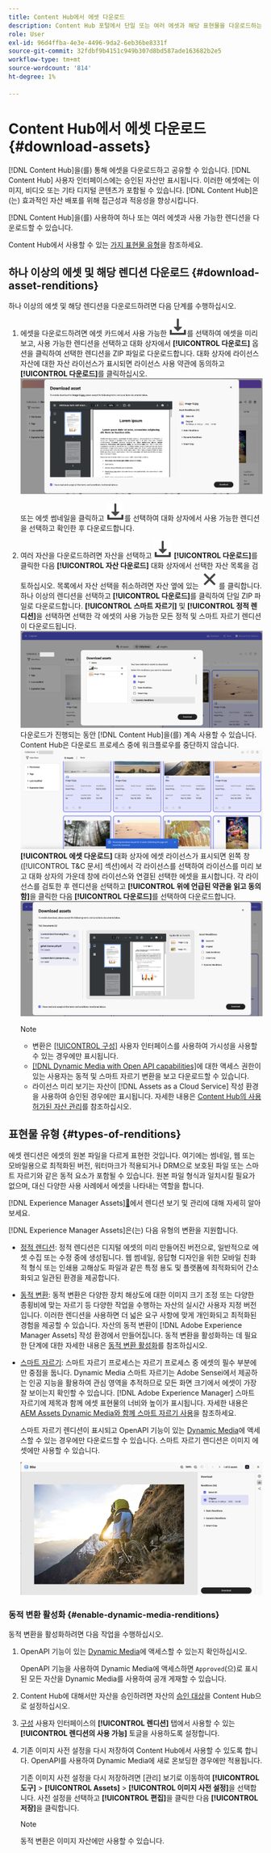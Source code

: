 ```yaml
---
title: Content Hub에서 에셋 다운로드
description: Content Hub 포털에서 단일 또는 여러 에셋과 해당 표현물을 다운로드하는 방법을 알아봅니다.
role: User
exl-id: 96d4ffba-4e3e-4496-9da2-6eb36be8331f
source-git-commit: 32fdbf9b4151c949b307d8bd587ade163682b2e5
workflow-type: tm+mt
source-wordcount: '814'
ht-degree: 1%

---
```


# Content Hub에서 에셋 다운로드 {#download-assets}

[!DNL Content Hub]을(를) 통해 에셋을 다운로드하고 공유할 수 있습니다. [!DNL Content Hub] 사용자 인터페이스에는 승인된 자산만 표시됩니다. 이러한 에셋에는 이미지, 비디오 또는 기타 디지털 콘텐츠가 포함될 수 있습니다. [!DNL Content Hub]은(는) 효과적인 자산 배포를 위해 접근성과 적응성을 향상시킵니다.

[!DNL Content Hub]을(를) 사용하여 하나 또는 여러 에셋과 사용 가능한 렌디션을 다운로드할 수 있습니다.

Content Hub에서 사용할 수 있는 [가지 표현물 유형](#types-of-renditions)을 참조하세요.

## 하나 이상의 에셋 및 해당 렌디션 다운로드 {#download-asset-renditions}

하나 이상의 에셋 및 해당 렌디션을 다운로드하려면 다음 단계를 수행하십시오.

1. 에셋을 다운로드하려면 에셋 카드에서 사용 가능한 ![다운로드](/help/assets/assets/download-icon.svg)를 선택하여 에셋을 미리 보고, 사용 가능한 렌디션을 선택하고 대화 상자에서 **[!UICONTROL 다운로드]** 옵션을 클릭하여 선택한 렌디션을 ZIP 파일로 다운로드합니다. 대화 상자에 라이선스 자산에 대한 자산 라이선스가 표시되면 라이선스 사용 약관에 동의하고 **[!UICONTROL 다운로드]**&#x200B;를 클릭하십시오.
   ![](/help/assets/assets/download-an-asset-CH-from-asset-card.png)

   또는 에셋 썸네일을 클릭하고 ![다운로드](/help/assets/assets/download-icon.svg)를 선택하여 대화 상자에서 사용 가능한 렌디션을 선택하고 확인한 후 다운로드합니다.

1. 여러 자산을 다운로드하려면 자산을 선택하고 ![다운로드](/help/assets/assets/download-icon.svg) **[!UICONTROL 다운로드]**&#x200B;를 클릭한 다음 **[!UICONTROL 자산 다운로드]** 대화 상자에서 선택한 자산 목록을 검토하십시오. 목록에서 자산 선택을 취소하려면 자산 옆에 있는 ![선택 취소](/help/assets/assets/Close.svg)를 클릭합니다. 하나 이상의 렌디션을 선택하고 **[!UICONTROL 다운로드]**&#x200B;를 클릭하여 단일 ZIP 파일로 다운로드합니다. **[!UICONTROL 스마트 자르기]** 및 **[!UICONTROL 정적 렌디션]**&#x200B;을 선택하면 선택한 각 에셋의 사용 가능한 모든 정적 및 스마트 자르기 렌디션이 다운로드됩니다.
   ![여러 에셋 다운로드](/help/assets/assets/download-multiple-assets-CH.png)
다운로드가 진행되는 동안 [!DNL Content Hub]을(를) 계속 사용할 수 있습니다. Content Hub은 다운로드 프로세스 중에 워크플로우를 중단하지 않습니다.
   ![여러 에셋 다운로드](/help/assets/assets/download-assets-notification-ch.png)
**[!UICONTROL 에셋 다운로드]** 대화 상자에 에셋 라이선스가 표시되면 왼쪽 창([!UICONTROL T&amp;C 문서] 섹션)에서 각 라이선스를 선택하여 라이선스를 미리 보고 대화 상자의 가운데 창에 라이선스와 연결된 선택한 에셋을 표시합니다. 각 라이선스를 검토한 후 렌디션을 선택하고 **[!UICONTROL 위에 언급된 약관을 읽고 동의함]**&#x200B;을 클릭한 다음 **[!UICONTROL 다운로드]**&#x200B;를 선택하여 다운로드합니다.
   ![여러 에셋 다운로드](/help/assets/assets/download-multiple-licensed-assets-CH.png)

   >[!NOTE]
   >
   >* 변환은 [[!UICONTROL 구성]](/help/assets/configure-content-hub-ui-options.md#renditions-content-hub) 사용자 인터페이스를 사용하여 가시성을 사용할 수 있는 경우에만 표시됩니다.
   >* [[!DNL Dynamic Media with Open API capabilities]](/help/assets/dynamic-media-open-apis-overview.md)에 대한 액세스 권한이 있는 사용자는 동적 및 스마트 자르기 변환을 보고 다운로드할 수 있습니다.
   >* 라이선스 미리 보기는 자산이 [!DNL Assets as a Cloud Service] 작성 환경을 사용하여 승인된 경우에만 표시됩니다. 자세한 내용은 [Content Hub의 사용 허가된 자산 관리](/help/assets/manage-licensed-assets-on-content-hub.md)를 참조하십시오.

<!--

## Download an asset and its renditions {#download-asset-renditions} 

To download an asset and its renditions, execute the following steps: 

1. Click the asset to view its properties.

1. Click ![download](/help/assets/assets/download-icon.svg) to see the list of available asset renditions in the **[!UICONTROL Download]** panel.

   >[!NOTE]
   >
   >* The renditions display only if their visibility is enabled using the [Configuration](/help/assets/configure-content-hub-ui-options.md#renditions-content-hub) User Interface.
   >* You can download all [static, dynamic, and smart crop renditions](#types-of-renditions) while downloading an asset.

1. Select one or more renditions and click **[!UICONTROL Download]** to download the selected renditions as a zip file. 
While downloading a licensed asset, select **[!UICONTROL I have read and accepted the terms & conditions mentioned above]** before clicking **[!UICONTROL Download]**. You can also click **[!UICONTROL terms & conditions]** to view the asset license. The preview of the license displays only if the asset is approved using Assets as a Cloud Service authoring environment. For more information, see [Manage licensed assets on Content Hub](/help/assets/manage-licensed-assets-on-content-hub.md).

   ![Download single asset renditions](/help/assets/assets/download-single-asset-renditions.png)


If you are downloading a licensed asset, select **[!UICONTROL I have read and accepted the terms & conditions mentioned above]** and then click **[!UICONTROL Download]**. You can also click **[!UICONTROL terms & conditions]** to view the asset license. The preview of the license displays only if the asset is approved using Assets as a Cloud Service authoring environment. For more information, see [Manage licensed assets on Content Hub](/help/assets/manage-licensed-assets-on-content-hub.md).

>[!NOTE]
>
> The users with access to [Dynamic Media with Open API capabilities](/help/assets/dynamic-media-open-apis-overview.md) can view and download dynamic and smart crop renditions.

## Download multiple assets and their renditions {#download-multiple-assets-renditions} 

To download multiple assets and their renditions, execute the following steps: 

1. Select the assets and click ![download](/help/assets/assets/download-icon.svg) **[!UICONTROL Download]**. The [!UICONTROL Download assets] screen displays listing all the selected assets. 
1. Click **[!UICONTROL Download]** to select from the various download options to begin download:

    * **Download [!UICONTROL Originals]**: Select this option to download the selected assets in the original form.
    * **Download [!UICONTROL Static Renditions only]**: Select this option to download all available static renditions of assets except the original assets.
    * **Download [!UICONTROL Originals & Static Renditions]**: Select this option to download both original and static renditions of the selected assets. 

      ![Download multiple renditions](/help/assets/assets/download-multiple-renditions.png)

      >[!NOTE]
      >
      >* The renditions display only if their visibility is enabled using the [Configuration](/help/assets/configure-content-hub-ui-options.md#renditions-content-hub) User Interface.
      >* You can only download [static renditions](#types-of-renditions) while downloading multiple assets.

    If any of the selected asset is a licensed asset, click the license of the asset in left pane to see its preview, which enables you to select **[!UICONTROL I have read and accepted the terms & conditions mentioned above]** and then click **[!UICONTROL Download]**. The preview of the license displays only if the asset is approved using Assets as a Cloud Service authoring environment. For more information, see [Manage licensed assets on Content Hub](/help/assets/manage-licensed-assets-on-content-hub.md).

    <!--![download-multiple-license](/help/assets/assets/download-multiple-license.png)-->

<!--1. On the Content Hub homepage, select the asset and click **Download**. The **Download assets** dialog box displays a license or list of licenses associated with the selected assets in the left pane. 
1. Click a license in the left pane to see its PDF in the middle pane and the associated assets with it in the right pane. The license PDF preview is displayed only if the license is approved in your Assets as a Cloud Service environment. [Approve the license PDFs](/help/assets/approve-assets-content-hub.md) of the selected assets to see their previews.
1. Optional: Click ![remove-icon](/help/assets/assets/remove-icon.svg) to remove a license from the dialog box.
1. Select **I have read and accept all the terms and conditions mentioned above.** 
1. Click **Download** to download the selected assets.-->

<!---This dialog box displays the list of licenses associated with the selected assets in the left pane. Select a license to preview its terms and conditions (in pdf format) in the middle pane and the preview of the associated assets to the license in the right. Reviewed licenses are highlighted in light blue.


The dialog box that displays depends on whether the download list includes expired assets or only non-expired assets. <br/>
**Download expired assets dialog box:** This dialog box displays the expired assets' preview along with their expiry date in the left pane. The expired assets' count out of total selected displays in the right pane. Click **Proceed with all assets** to download expired assets with other assets (if present). The Download assets dialog box displays. See the [Download assets dialog box](#Download-asset-dialog-box) to proceed further.
    
    >[!NOTE]
    >
    >[Enable the download option for expired assets](/help/assets/configure-content-hub-ui-options.md#expired-assets-content-hub) to download them. Only expired assets that have enabled downloading are available for download.

   <a id="Download-asset-dialog-box"></a> **Download assets dialog box:** This dialog box displays the list of licenses associated with the selected assets in the left pane. Select a license to preview its terms and conditions (in pdf format) in the middle pane and the associated assets' preview and their count in the right pane. Reviewed licenses are highlighted in light blue.

    >[!NOTE]
    >
    > The **Download Asset dialog box** previews licensing terms and conditions only for approved licenses. [Approve the assets' licenses](/help/assets/approve-assets-content-hub.md) before downloading them to preview their licensing terms in the **Download Asset dialog box**.

1. Click  ![remove-icon](/help/assets/assets/remove-icon.svg) to remove a license from the download dialog box. 

1. Accept the terms and conditions and then click **Download** to download assets associated with the available licenses in the left pane.-->
<!--![download-multiple-license](/help/assets/assets/download-multiple-license.png)-->

<!---
### Download non-licensed Assets {#download-non-licensed-assets}

 To download non-licensed assets, select the assets and click ![download](/help/assets/assets/download-icon.svg) from the top rail.-->

## 표현물 유형 {#types-of-renditions}

에셋 렌디션은 에셋의 원본 파일을 다르게 표현한 것입니다. 여기에는 썸네일, 웹 또는 모바일용으로 최적화된 버전, 워터마크가 적용되거나 DRM으로 보호된 파일 또는 스마트 자르기와 같은 동적 요소가 포함될 수 있습니다. 원본 파일 형식과 일치시킬 필요가 없으며, 대신 다양한 사용 사례에서 에셋을 나타내는 역할을 합니다.

 [!DNL Experience Manager Assets][&#128279;](/help/assets/renditions.md)에서 렌디션 보기 및 관리에 대해 자세히 알아보세요.

[!DNL Experience Manager Assets]은(는) 다음 유형의 변환을 지원합니다.

* [정적 렌디션](/help/assets/renditions.md#static-renditions): 정적 렌디션은 디지털 에셋의 미리 만들어진 버전으로, 일반적으로 에셋 수집 또는 수정 중에 생성됩니다. 웹 썸네일, 응답형 디자인을 위한 모바일 친화적 형식 또는 인쇄용 고해상도 파일과 같은 특정 용도 및 플랫폼에 최적화되어 간소화되고 일관된 환경을 제공합니다.

* [동적 변환](/help/assets/renditions.md#dynamic-renditions): 동적 변환은 다양한 장치 해상도에 대한 이미지 크기 조정 또는 다양한 종횡비에 맞는 자르기 등 다양한 작업을 수행하는 자산의 실시간 사용자 지정 버전입니다. 이러한 렌디션을 사용하면 더 넓은 요구 사항에 맞게 개인화되고 최적화된 경험을 제공할 수 있습니다. 자산의 동적 변환이 [!DNL Adobe Experience Manager Assets] 작성 환경에서 만들어집니다. 동적 변환을 활성화하는 데 필요한 단계에 대한 자세한 내용은 [동적 변환 활성화](#enable-dynamic-media-renditions)를 참조하십시오.

* [스마트 자르기](/help/assets/dynamic-media/image-profiles.md#creating-image-profiles): 스마트 자르기 프로세스는 자르기 프로세스 중 에셋의 필수 부분에만 중점을 둡니다. Dynamic Media 스마트 자르기는 Adobe Sensei에서 제공하는 인공 지능을 활용하여 관심 영역을 추적하므로 모든 화면 크기에서 에셋이 가장 잘 보이는지 확인할 수 있습니다. [!DNL Adobe Experience Manager] 스마트 자르기에 제목과 함께 에셋 표현물의 너비와 높이가 표시됩니다. 자세한 내용은 [AEM Assets Dynamic Media와 함께 스마트 자르기 사용](https://experienceleague.adobe.com/ko/docs/experience-manager-learn/assets/dynamic-media/images/smart-crop-feature-video-use)을 참조하세요.

  스마트 자르기 렌디션이 표시되고 OpenAPI 기능이 있는 [Dynamic Media](/help/assets/dynamic-media-open-apis-overview.md)에 액세스할 수 있는 경우에만 다운로드할 수 있습니다. 스마트 자르기 렌디션은 이미지 에셋에만 사용할 수 있습니다.

  ![렌디션 유형](/help/assets/assets/renditions-types.png)

### 동적 변환 활성화 {#enable-dynamic-media-renditions}

동적 변환을 활성화하려면 다음 작업을 수행하십시오.

1. OpenAPI 기능이 있는 [Dynamic Media](/help/assets/dynamic-media-open-apis-overview.md)에 액세스할 수 있는지 확인하십시오.

   OpenAPI 기능을 사용하여 Dynamic Media에 액세스하면 `Approved`(으)로 표시된 모든 자산을 Dynamic Media를 사용하여 공개 게재할 수 있습니다.

1. Content Hub에 대해서만 자산을 승인하려면 자산의 [승인 대상](/help/assets/approve-assets-content-hub.md#set-approval-target)을 Content Hub으로 설정하십시오.

1. [구성](/help/assets/configure-content-hub-ui-options.md#access-configuration-options-content-hub) 사용자 인터페이스의 **[!UICONTROL 렌디션]** 탭에서 사용할 수 있는 **[!UICONTROL 렌디션의 사용 가능]** 토글을 사용하도록 설정합니다.

1. 기존 이미지 사전 설정을 다시 저장하여 Content Hub에서 사용할 수 있도록 합니다. OpenAPI를 사용하여 Dynamic Media에 새로 온보딩한 경우에만 적용됩니다.

   기존 이미지 사전 설정을 다시 저장하려면 [관리] 보기로 이동하여 **[!UICONTROL 도구]** > **[!UICONTROL Assets]** > **[!UICONTROL 이미지 사전 설정]**&#x200B;을 선택합니다. 사전 설정을 선택하고 **[!UICONTROL 편집]**&#x200B;을 클릭한 다음 **[!UICONTROL 저장]**&#x200B;을 클릭합니다.



   >[!NOTE]
   > 
   > 동적 변환은 이미지 자산에만 사용할 수 있습니다.




